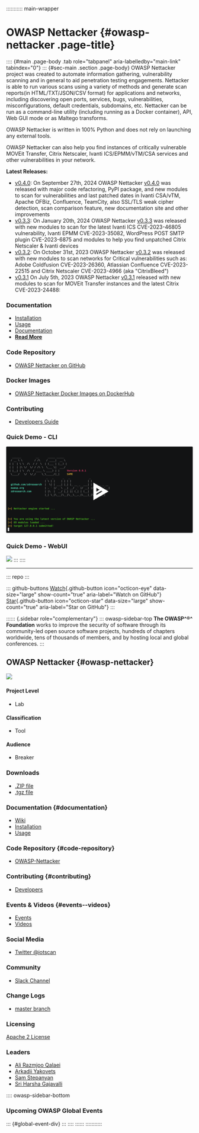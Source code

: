 ::::::::::: main-wrapper
# OWASP Nettacker {#owasp-nettacker .page-title}

:::: {#main .page-body .tab role="tabpanel" aria-labelledby="main-link" tabindex="0"}
::: {#sec-main .section .page-body}
OWASP Nettacker project was created to automate information gathering,
vulnerability scanning and in general to aid penetration testing
engagements. Nettacker is able to run various scans using a variety of
methods and generate scan reports(in HTML/TXT/JSON/CSV format) for
applications and networks, including discovering open ports, services,
bugs, vulnerabilities, misconfigurations, default credentials,
subdomains, etc. Nettacker can be run as a command-line utility
(including running as a Docker container), API, Web GUI mode or as
Maltego transforms.

OWASP Nettacker is written in 100% Python and does not rely on launching
any external tools.

OWASP Nettacker can also help you find instances of critically
vulnerable MOVEit Transfer, Citrix Netscaler, Ivanti ICS/EPMM/vTM/CSA
services and other vulnerabilities in your network.

**Latest Releases:**

- [v0.4.0](https://github.com/OWASP/Nettacker/releases/tag/0.4.0): On
  September 27th, 2024 OWASP Nettacker
  [v0.4.0](https://github.com/OWASP/Nettacker/releases/tag/0.4.0) was
  released with major code refactoring, PyPI package, and new modules to
  scan for vulnerabilities and last patched dates in Ivanti CSA/vTM,
  Apache OFBiz, Confluence, TeamCity, also SSL/TLS weak cipher
  detection, scan comparison feature, new documentation site and other
  improvements
- [v0.3.3](https://github.com/OWASP/Nettacker/releases/tag/0.3.3): On
  January 20th, 2024 OWASP Nettacker
  [v0.3.3](https://github.com/OWASP/Nettacker/releases/tag/0.3.3) was
  released with new modules to scan for the latest Ivanti ICS
  CVE-2023-46805 vulnerability, Ivanti EPMM CVE-2023-35082, WordPress
  POST SMTP plugin CVE-2023-6875 and modules to help you find unpatched
  Citrix Netscaler & Ivanti devices
- [v0.3.2](https://github.com/OWASP/Nettacker/releases/tag/0.3.2): On
  October 31st, 2023 OWASP Nettacker
  [v0.3.2](https://github.com/OWASP/Nettacker/releases/tag/0.3.2) was
  released with new modules to scan networks for Critical
  vulnerabilities such as: Adobe Coldfusion CVE-2023-26360, Atlassian
  Confluence CVE-2023-22515 and Citrix Netscaler CVE-2023-4966 (aka
  "CitrixBleed")
- [v0.3.1](https://github.com/OWASP/Nettacker/releases/tag/0.3.1) On
  July 5th, 2023 OWASP Nettacker
  [v0.3.1](https://github.com/OWASP/Nettacker/releases/tag/0.3.1)
  released with new modules to scan for MOVEit Transfer instances and
  the latest Citrix CVE-2023-24488:

### Documentation

- [Installation](https://nettacker.readthedocs.io/en/latest/Installation/)
- [Usage](https://nettacker.readthedocs.io/en/latest/Usage/)
- [Documentation](https://nettacker.readthedocs.io/en/latest/Home/)
- **[Read More](https://www.secologist.com/open-source-projects)**

### Code Repository

- [OWASP Nettacker on GitHub](https://github.com/OWASP/Nettacker)

### Docker Images

- [OWASP Nettacker Docker Images on
  DockerHub](https://hub.docker.com/r/owasp/nettacker/tags)

### Contributing

- [Developers
  Guide](https://nettacker.readthedocs.io/en/latest/Developers/)

### Quick Demo - CLI

[![asciicast](https://github.com/OWASP/www-project-nettacker/raw/master/assets/images/389414.svg)](https://asciinema.org/a/389414)

### Quick Demo - WebUI

![](../../raw.githubusercontent.com/OWASP/www-project-nettacker/master/assets/images/Screencast-from-Tuesday-09-June-2020-02-32-32-IST-_online-video-cutter.com_.gif)
:::
::::

------------------------------------------------------------------------

::: repo
:::

::: github-buttons
[Watch](https://github.com/owasp/www-project-nettacker/subscription){.github-button
icon="octicon-eye" data-size="large" show-count="true"
aria-label="Watch on GitHub"}
[Star](https://github.com/owasp/www-project-nettacker){.github-button
icon="octicon-star" data-size="large" show-count="true"
aria-label="Star on GitHub"}
:::

:::::: {.sidebar role="complementary"}
::: owasp-sidebar-top
**The OWASP^®^ Foundation** works to improve the security of software
through its community-led open source software projects, hundreds of
chapters worldwide, tens of thousands of members, and by hosting local
and global conferences.
:::

## OWASP Nettacker {#owasp-nettacker}

![](../../raw.githubusercontent.com/OWASP/Nettacker/master/nettacker/web/static/img/owasp-nettacker.png)

#### Project Level

-  Lab

#### Classification

-  Tool

#### Audience

-  Breaker

### Downloads

- [.ZIP file](https://github.com/OWASP/Nettacker/zipball/master)
- [.tgz file](https://github.com/OWASP/Nettacker/tarball/master)

### Documentation {#documentation}

- [Wiki](https://github.com/OWASP/Nettacker/wiki)
- [Installation](https://github.com/OWASP/Nettacker/wiki/Installation)
- [Usage](https://github.com/OWASP/Nettacker/wiki/Usage)

### Code Repository {#code-repository}

- [OWASP-Nettacker](https://github.com/OWASP/Nettacker/)

### Contributing {#contributing}

- [Developers](https://github.com/OWASP/Nettacker/wiki/Developers)

### Events & Videos {#events--videos}

- [Events](https://github.com/OWASP/Nettacker/wiki/Events)
- [Videos](https://github.com/OWASP/Nettacker/wiki/Media)

### Social Media

- [Twitter \@iotscan](https://twitter.com/iotscan)

### Community

- [Slack Channel](https://owasp.slack.com/messages/project-nettacker)

### Change Logs

- [master branch](https://github.com/OWASP/Nettacker/commits/master)

### Licensing

[Apache 2 License](https://www.apache.org/licenses/LICENSE-2.0)

### Leaders

- [Ali Razmjoo
  Qalaei](../cdn-cgi/l/email-protection.html#8cede0e5a2feedf6e1e6e3e3cce3fbedfffca2e3feeb)
- [Arkadii
  Yakovets](../cdn-cgi/l/email-protection.html#4524372e24212c2c6b3c242e2a33203136052a322436356b2a3722)
- [Sam
  Stepanyan](../cdn-cgi/l/email-protection.html#5c2f3d31722f28392c3d32253d321c332b3d2f2c72332e3b)
- [Sri Harsha
  Gajavalli](../cdn-cgi/l/email-protection.html#b6c5c4dfded7c4c5ded798d1f6d9c1d7c5c698d9c4d1)

:::: owasp-sidebar-bottom
### Upcoming OWASP Global Events

::: {#global-event-div}
:::
::::
::::::
:::::::::::
